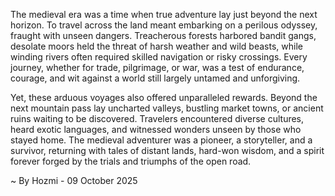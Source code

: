 
The medieval era was a time when true adventure lay just beyond the next horizon. To travel across the land meant embarking on a perilous odyssey, fraught with unseen dangers. Treacherous forests harbored bandit gangs, desolate moors held the threat of harsh weather and wild beasts, while winding rivers often required skilled navigation or risky crossings. Every journey, whether for trade, pilgrimage, or war, was a test of endurance, courage, and wit against a world still largely untamed and unforgiving.

Yet, these arduous voyages also offered unparalleled rewards. Beyond the next mountain pass lay uncharted valleys, bustling market towns, or ancient ruins waiting to be discovered. Travelers encountered diverse cultures, heard exotic languages, and witnessed wonders unseen by those who stayed home. The medieval adventurer was a pioneer, a storyteller, and a survivor, returning with tales of distant lands, hard-won wisdom, and a spirit forever forged by the trials and triumphs of the open road.

~ By Hozmi - 09 October 2025
